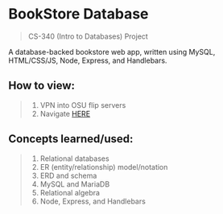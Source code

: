 # BookStore Database
> CS-340 (Intro to Databases) Project  

A database-backed bookstore web app, written using MySQL, HTML/CSS/JS, Node, Express, and Handlebars.

## How to view:
> 1. VPN into OSU flip servers  
> 2. Navigate [HERE](http://flip3.engr.oregonstate.edu:5228/home)

## Concepts learned/used:
> 1. Relational databases  
> 2. ER (entity/relationship) model/notation
> 3. ERD and schema  
> 4. MySQL and MariaDB
> 5. Relational algebra
> 6. Node, Express, and Handlebars
